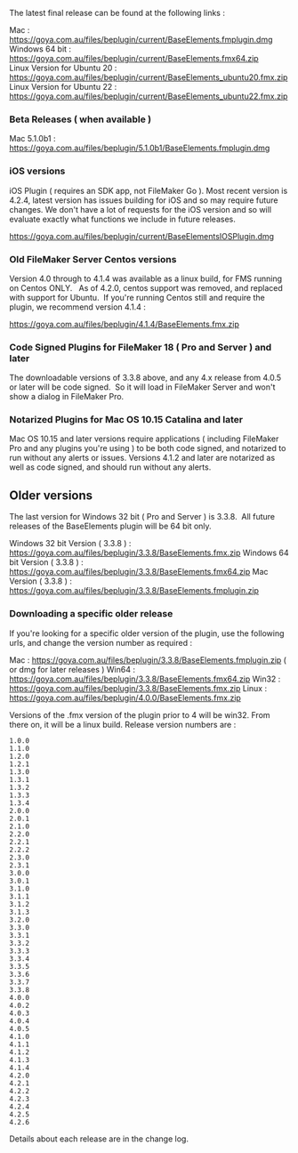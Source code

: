 The latest final release can be found at the following links :

Mac : https://goya.com.au/files/beplugin/current/BaseElements.fmplugin.dmg  
Windows 64 bit : https://goya.com.au/files/beplugin/current/BaseElements.fmx64.zip  
Linux Version for Ubuntu 20 : https://goya.com.au/files/beplugin/current/BaseElements_ubuntu20.fmx.zip  
Linux Version for Ubuntu 22 : https://goya.com.au/files/beplugin/current/BaseElements_ubuntu22.fmx.zip  

### Beta Releases ( when available )

Mac 5.1.0b1 : https://goya.com.au/files/beplugin/5.1.0b1/BaseElements.fmplugin.dmg

### iOS versions

iOS Plugin ( requires an SDK app, not FileMaker Go ). Most recent version is 4.2.4, latest version has issues building for iOS and so may require future changes. We don't have a lot of requests for the iOS version and so will evaluate exactly what functions we include in future releases.

https://goya.com.au/files/beplugin/current/BaseElementsIOSPlugin.dmg

### Old FileMaker Server Centos versions

Version 4.0 through to 4.1.4 was available as a linux build, for FMS running on Centos ONLY.   As of 4.2.0, centos support was removed, and replaced with support for Ubuntu.  If you're running Centos still and require the plugin, we recommend version 4.1.4 :

https://goya.com.au/files/beplugin/4.1.4/BaseElements.fmx.zip

### Code Signed Plugins for FileMaker 18 ( Pro and Server ) and later

The downloadable versions of 3.3.8 above, and any 4.x release from 4.0.5 or later will be code signed.  So it will load in FileMaker Server and won't show a dialog in FileMaker Pro.

### Notarized Plugins for Mac OS 10.15 Catalina and later

Mac OS 10.15 and later versions require applications ( including FileMaker Pro and any plugins you're using ) to be both code signed, and notarized to run without any alerts or issues.
Versions 4.1.2 and later are notarized as well as code signed, and should run without any alerts.

## Older versions

The last version for Windows 32 bit ( Pro and Server ) is 3.3.8.  All future releases of the BaseElements plugin will be 64 bit only.

Windows 32 bit Version ( 3.3.8 ) : https://goya.com.au/files/beplugin/3.3.8/BaseElements.fmx.zip
Windows 64 bit Version ( 3.3.8 ) : https://goya.com.au/files/beplugin/3.3.8/BaseElements.fmx64.zip
Mac Version ( 3.3.8 ) : https://goya.com.au/files/beplugin/3.3.8/BaseElements.fmplugin.zip

### Downloading a specific older release

If you're looking for a specific older version of the plugin, use the following urls, and change the version number as required :

Mac : https://goya.com.au/files/beplugin/3.3.8/BaseElements.fmplugin.zip ( or dmg for later releases )
Win64 : https://goya.com.au/files/beplugin/3.3.8/BaseElements.fmx64.zip
Win32 : https://goya.com.au/files/beplugin/3.3.8/BaseElements.fmx.zip
Linux : https://goya.com.au/files/beplugin/4.0.0/BaseElements.fmx.zip

Versions of the .fmx version of the plugin prior to 4 will be win32. From there on, it will be a linux build. Release version numbers are :

```
1.0.0
1.1.0
1.2.0
1.2.1
1.3.0
1.3.1
1.3.2
1.3.3
1.3.4
2.0.0
2.0.1
2.1.0
2.2.0
2.2.1
2.2.2
2.3.0
2.3.1
3.0.0
3.0.1
3.1.0
3.1.1
3.1.2
3.1.3
3.2.0
3.3.0
3.3.1
3.3.2
3.3.3
3.3.4
3.3.5
3.3.6
3.3.7
3.3.8
4.0.0
4.0.2
4.0.3
4.0.4
4.0.5
4.1.0
4.1.1
4.1.2
4.1.3
4.1.4
4.2.0
4.2.1
4.2.2
4.2.3
4.2.4
4.2.5
4.2.6
```

Details about each release are in the change log.
